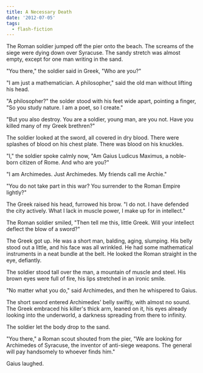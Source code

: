 ```yaml
---
title: A Necessary Death
date: '2012-07-05'
tags:
  - flash-fiction
---
```


The Roman soldier jumped off the pier onto the beach. The screams of the siege
were dying down over Syracuse. The sandy stretch was almost empty, except for
one man writing in the sand.

<!-- truncate -->

"You there," the soldier said in Greek, "Who are you?"

"I am just a mathematician. A philosopher," said the old man without lifting his
head.

"A philosopher?" the solder stood with his feet wide apart, pointing a finger,
"So you study nature. I am a poet, so I create."

"But you also destroy. You are a soldier, young man, are you not. Have you
killed many of my Greek brethren?"

The soldier looked at the sword, all covered in dry blood. There were splashes
of blood on his chest plate. There was blood on his knuckles.

"I," the soldier spoke calmly now, "Am Gaius Ludicus Maximus, a noble-born
citizen of Rome. And who are you?"

"I am Archimedes. Just Archimedes. My friends call me Archie."

"You do not take part in this war? You surrender to the Roman Empire lightly?"

The Greek raised his head, furrowed his brow. "I do not. I have defended the
city actively. What I lack in muscle power, I make up for in intellect."

The Roman soldier smiled, "Then tell me this, little Greek. Will your intellect
deflect the blow of a sword?"

The Greek got up. He was a short man, balding, aging, slumping. His belly stood
out a little, and his face was all wrinkled. He had some mathematical
instruments in a neat bundle at the belt. He looked the Roman straight in the
eye, defiantly.

The soldier stood tall over the man, a mountain of muscle and steel. His brown
eyes were full of fire, his lips stretched in an ironic smile.

"No matter what you do," said Archimedes, and then he whispered to Gaius.

The short sword entered Archimedes' belly swiftly, with almost no sound. The
Greek embraced his killer's thick arm, leaned on it, his eyes already looking
into the underworld, a darkness spreading from there to infinity.

The soldier let the body drop to the sand.

"You there," a Roman scout shouted from the pier, "We are looking for Archimedes
of Syracuse, the inventor of anti-siege weapons. The general will pay handsomely
to whoever finds him."

Gaius laughed.
